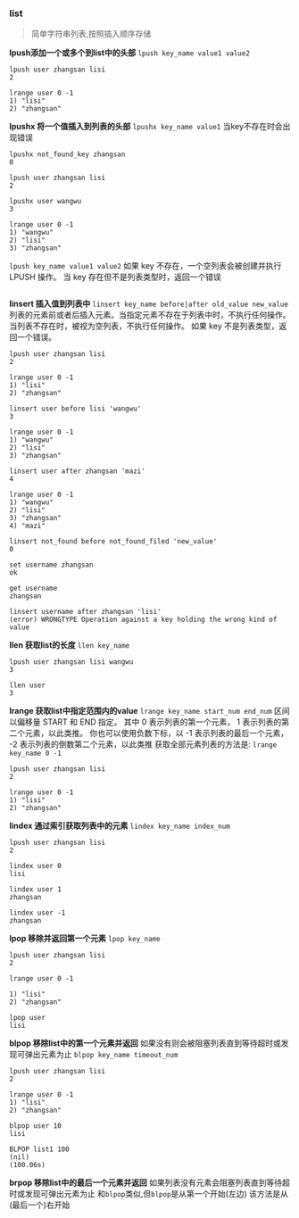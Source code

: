 ### list
> 简单字符串列表,按照插入顺序存储

**lpush添加一个或多个到list中的头部**
`lpush key_name value1 value2`
```redis
lpush user zhangsan lisi
2

lrange user 0 -1
1) "lisi"
2) "zhangsan"

```
**lpushx 将一个值插入到列表的头部**
`lpushx key_name value1`
当key不存在时会出现错误
```redis
lpushx not_found_key zhangsan
0

lpush user zhangsan lisi
2

lpushx user wangwu
3

lrange user 0 -1
1) "wangwu"
2) "lisi"
3) "zhangsan"

```
`lpush key_name value1 value2`
如果 key 不存在，一个空列表会被创建并执行 LPUSH 操作。 当 key 存在但不是列表类型时，返回一个错误
```redis

```

**linsert 插入值到列表中**
`linsert key_name before|after old_value new_value`
列表的元素前或者后插入元素。当指定元素不存在于列表中时，不执行任何操作。
当列表不存在时，被视为空列表，不执行任何操作。
如果 key 不是列表类型，返回一个错误。

```redis
lpush user zhangsan lisi
2

lrange user 0 -1
1) "lisi"
2) "zhangsan"

linsert user before lisi 'wangwu'
3

lrange user 0 -1
1) "wangwu"
2) "lisi"
3) "zhangsan"

linsert user after zhangsan 'mazi'
4

lrange user 0 -1
1) "wangwu"
2) "lisi"
3) "zhangsan"
4) "mazi"

linsert not_found before not_found_filed 'new_value'
0

set username zhangsan
ok

get username
zhangsan

linsert username after zhangsan 'lisi'
(error) WRONGTYPE Operation against a key holding the wrong kind of value

```

**llen 获取list的长度**
`llen key_name`
```redis
lpush user zhangsan lisi wangwu
3

llen user
3

```


**lrange 获取list中指定范围内的value**
`lrange key_name start_num end_num`
区间以偏移量 START 和 END 指定。 其中 0 表示列表的第一个元素， 1 表示列表的第二个元素，以此类推。 你也可以使用负数下标，以 -1 表示列表的最后一个元素， -2 表示列表的倒数第二个元素，以此类推
获取全部元素列表的方法是:
`lrange key_name 0 -1`

```redis
lpush user zhangsan lisi
2

lrange user 0 -1
1) "lisi"
2) "zhangsan"
```

**lindex 通过索引获取列表中的元素**
`lindex key_name index_num`
```redis
lpush user zhangsan lisi
2

lindex user 0
lisi

lindex user 1
zhangsan

lindex user -1
zhangsan

```

**lpop 移除并返回第一个元素**
`lpop key_name`
```redis
lpush user zhangsan lisi
2

lrange user 0 -1

1) "lisi"
2) "zhangsan"

lpop user
lisi

```

**blpop 移除list中的第一个元素并返回**
如果没有则会被阻塞列表直到等待超时或发现可弹出元素为止
`blpop key_name timeout_num`
```redis
lpush user zhangsan lisi
2

lrange user 0 -1
1) "lisi"
2) "zhangsan"

blpop user 10
lisi

BLPOP list1 100
(nil)
(100.06s)
```

**brpop 移除list中的最后一个元素并返回**
如果列表没有元素会阻塞列表直到等待超时或发现可弹出元素为止
和`blpop`类似,但`blpop`是从第一个开始(左边) 该方法是从(最后一个)右开始

